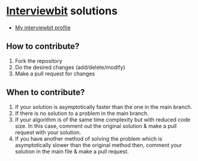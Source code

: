 # [Interviewbit](https://www.interviewbit.com) solutions
* [My interviewbit profile](https://www.interviewbit.com/profile/venkatesh_b_h)

## How to contribute?

1. Fork the repository 
2. Do the desired changes (add/delete/modify)
3. Make a pull request for changes

## When to contribute?

1. If your solution is asymptotically faster than the one in the main branch.
2. If there is no solution to a problem in the main branch.
3. If your algorithm is of the same time complexity but with reduced code size. In this case, comment out the original solution & make a pull request with your solution.
4. If you have another method of solving the problem which is asymptotically slower than the original method then, comment your solution in the main file & make a pull request.


